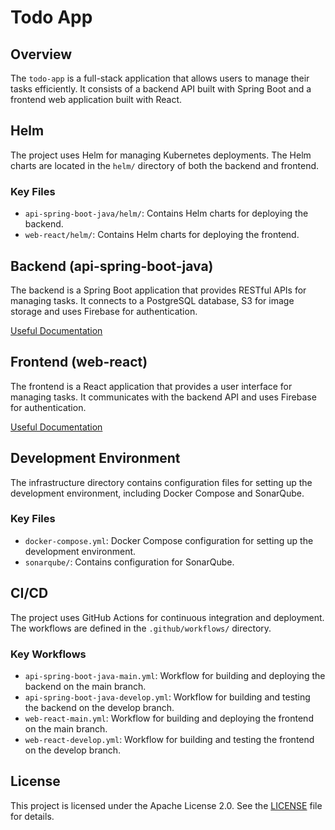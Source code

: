 # Todo App

## Overview

The `todo-app` is a full-stack application that allows users to manage their tasks efficiently. It consists of a backend API built with Spring Boot and a frontend web application built with React.

## Helm

The project uses Helm for managing Kubernetes deployments. The Helm charts are located in the `helm/` directory of both the backend and frontend.

### Key Files

- `api-spring-boot-java/helm/`: Contains Helm charts for deploying the backend.
- `web-react/helm/`: Contains Helm charts for deploying the frontend.

## Backend (api-spring-boot-java)

The backend is a Spring Boot application that provides RESTful APIs for managing tasks. It connects to a PostgreSQL database, S3 for image storage and uses Firebase for authentication.

[Useful Documentation](api-spring-boot-java/README.md)

## Frontend (web-react)

The frontend is a React application that provides a user interface for managing tasks. It communicates with the backend API and uses Firebase for authentication.

[Useful Documentation](web-react/README.md)

## Development Environment

The infrastructure directory contains configuration files for setting up the development environment, including Docker Compose and SonarQube.

### Key Files

- `docker-compose.yml`: Docker Compose configuration for setting up the development environment.
- `sonarqube/`: Contains configuration for SonarQube.

## CI/CD

The project uses GitHub Actions for continuous integration and deployment. The workflows are defined in the `.github/workflows/` directory.

### Key Workflows

- `api-spring-boot-java-main.yml`: Workflow for building and deploying the backend on the main branch.
- `api-spring-boot-java-develop.yml`: Workflow for building and testing the backend on the develop branch.
- `web-react-main.yml`: Workflow for building and deploying the frontend on the main branch.
- `web-react-develop.yml`: Workflow for building and testing the frontend on the develop branch.

## License

This project is licensed under the Apache License 2.0. See the [LICENSE](LICENSE) file for details.
